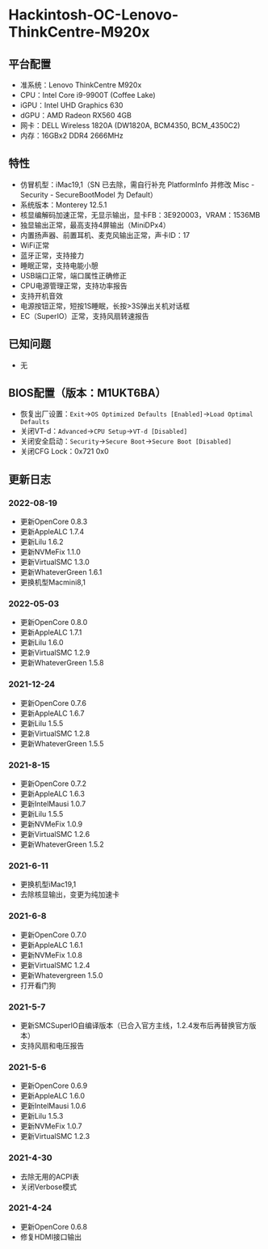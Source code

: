 # Hackintosh-OC-Lenovo-ThinkCentre-M920x

## 平台配置

* 准系统：Lenovo ThinkCentre M920x
* CPU：Intel Core i9-9900T (Coffee Lake)
* iGPU：Intel UHD Graphics 630
* dGPU：AMD Radeon RX560 4GB
* 网卡：DELL Wireless 1820A (DW1820A, BCM4350, BCM_4350C2)
* 内存：16GBx2 DDR4 2666MHz

## 特性

* 仿冒机型：iMac19,1（SN 已去除，需自行补充 PlatformInfo 并修改 Misc - Security - SecureBootModel 为 Default）
* 系统版本：Monterey 12.5.1
* 核显编解码加速正常，无显示输出，显卡FB：3E920003，VRAM：1536MB
* 独显输出正常，最高支持4屏输出（MiniDPx4）
* 内置扬声器、前置耳机、麦克风输出正常，声卡ID：17
* WiFi正常
* 蓝牙正常，支持接力
* 睡眠正常，支持电能小憩
* USB端口正常，端口属性正确修正
* CPU电源管理正常，支持功率报告
* 支持开机音效
* 电源按钮正常，短按1S睡眠，长按>3S弹出关机对话框
* EC（SuperIO）正常，支持风扇转速报告

## 已知问题

* 无

## BIOS配置（版本：M1UKT6BA）

* 恢复出厂设置：`Exit`->`OS Optimized Defaults [Enabled]`->`Load Optimal Defaults`
* 关闭VT-d：`Advanced`->`CPU Setup`->`VT-d [Disabled]`
* 关闭安全启动：`Security`->`Secure Boot`->`Secure Boot [Disabled]`
* 关闭CFG Lock：0x721 0x0

## 更新日志

### 2022-08-19

* 更新OpenCore 0.8.3
* 更新AppleALC 1.7.4
* 更新Lilu 1.6.2
* 更新NVMeFix 1.1.0
* 更新VirtualSMC 1.3.0
* 更新WhateverGreen 1.6.1
* 更换机型Macmini8,1

### 2022-05-03

* 更新OpenCore 0.8.0
* 更新AppleALC 1.7.1
* 更新Lilu 1.6.0
* 更新VirtualSMC 1.2.9
* 更新WhateverGreen 1.5.8

### 2021-12-24

* 更新OpenCore 0.7.6
* 更新AppleALC 1.6.7
* 更新Lilu 1.5.5
* 更新VirtualSMC 1.2.8
* 更新WhateverGreen 1.5.5

### 2021-8-15

* 更新OpenCore 0.7.2
* 更新AppleALC 1.6.3
* 更新IntelMausi 1.0.7
* 更新Lilu 1.5.5
* 更新NVMeFix 1.0.9
* 更新VirtualSMC 1.2.6
* 更新WhateverGreen 1.5.2

### 2021-6-11

* 更换机型iMac19,1
* 去除核显输出，变更为纯加速卡

### 2021-6-8

* 更新OpenCore 0.7.0
* 更新AppleALC 1.6.1
* 更新NVMeFix 1.0.8
* 更新VirtualSMC 1.2.4
* 更新Whatevergreen 1.5.0
* 打开看门狗

### 2021-5-7

* 更新SMCSuperIO自编译版本（已合入官方主线，1.2.4发布后再替换官方版本）
* 支持风扇和电压报告

### 2021-5-6

* 更新OpenCore 0.6.9
* 更新AppleALC 1.6.0
* 更新IntelMausi 1.0.6
* 更新Lilu 1.5.3
* 更新NVMeFix 1.0.7
* 更新VirtualSMC 1.2.3

### 2021-4-30

* 去除无用的ACPI表
* 关闭Verbose模式

### 2021-4-24

* 更新OpenCore 0.6.8
* 修复HDMI接口输出
